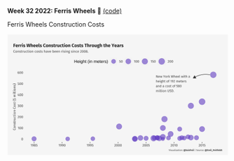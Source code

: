 **Week 32 2022: Ferris Wheels** :ferris_wheel: [(code)](https://github.com/luisfrein/R_Tidytuesday/blob/master/2022/W32_Ferris_wheels/W32_Ferris_wheels.R)

Ferris Wheels Construction Costs

![Scatterplot with construction cost in million USD on the y axis and date on the x axis. The size of the dots is proportional to the height of the wheel. The plot shows that construction cost have been rising since 2008, going from around 2.2 million USD to 580 million USD in construction costs. The most expensive wheel is the New York Wheel with a height of 192 meters.](https://github.com/luisfrein/R_Tidytuesday/blob/master/2022/W32_Ferris_wheels/W32_Ferris_wheels.png)
